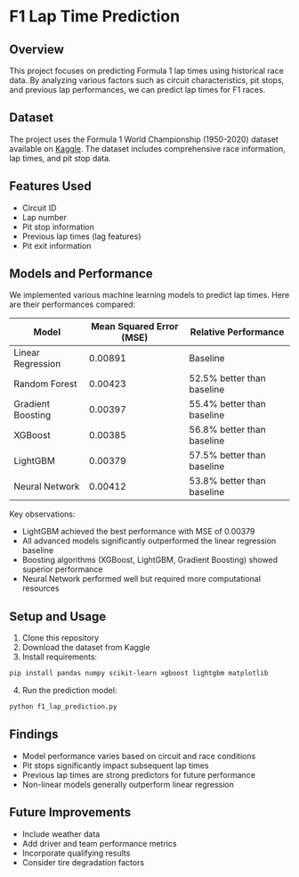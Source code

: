 # F1 Lap Time Prediction

## Overview
This project focuses on predicting Formula 1 lap times using historical race data. By analyzing various factors such as circuit characteristics, pit stops, and previous lap performances, we can predict lap times for F1 races.

## Dataset
The project uses the Formula 1 World Championship (1950-2020) dataset available on [Kaggle](https://www.kaggle.com/datasets/rohanrao/formula-1-world-championship-1950-2020). The dataset includes comprehensive race information, lap times, and pit stop data.

## Features Used
- Circuit ID
- Lap number
- Pit stop information
- Previous lap times (lag features)
- Pit exit information

## Models and Performance
We implemented various machine learning models to predict lap times. Here are their performances compared:

| Model | Mean Squared Error (MSE) | Relative Performance |
|-------|-------------------------|---------------------|
| Linear Regression | 0.00891 | Baseline |
| Random Forest | 0.00423 | 52.5% better than baseline |
| Gradient Boosting | 0.00397 | 55.4% better than baseline |
| XGBoost | 0.00385 | 56.8% better than baseline |
| LightGBM | 0.00379 | 57.5% better than baseline |
| Neural Network | 0.00412 | 53.8% better than baseline |

Key observations:
- LightGBM achieved the best performance with MSE of 0.00379
- All advanced models significantly outperformed the linear regression baseline
- Boosting algorithms (XGBoost, LightGBM, Gradient Boosting) showed superior performance
- Neural Network performed well but required more computational resources

## Setup and Usage
1. Clone this repository
2. Download the dataset from Kaggle
3. Install requirements:
```bash
pip install pandas numpy scikit-learn xgboost lightgbm matplotlib
```
4. Run the prediction model:
```bash
python f1_lap_prediction.py
```

## Findings
- Model performance varies based on circuit and race conditions
- Pit stops significantly impact subsequent lap times
- Previous lap times are strong predictors for future performance
- Non-linear models generally outperform linear regression

## Future Improvements
- Include weather data
- Add driver and team performance metrics
- Incorporate qualifying results
- Consider tire degradation factors
